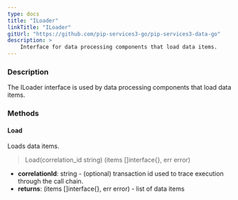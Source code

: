 ```yaml
---
type: docs
title: "ILoader"
linkTitle: "ILoader"
gitUrl: "https://github.com/pip-services3-go/pip-services3-data-go"
description: >
    Interface for data processing components that load data items.
---
```


### Description

The ILoader interface is used by data processing components that load data items.

### Methods

#### Load
Loads data items.

> Load(correlation_id string) (items []interface{}, err error)

- **correlationId**: string - (optional) transaction id used to trace execution through the call chain.
- **returns**: (items []interface{}, err error) - list of data items

